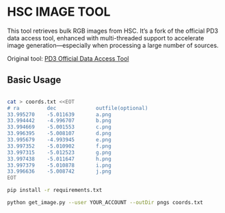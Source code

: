 # HSC IMAGE TOOL

This tool retrieves bulk RGB images from HSC. It’s a fork of the official PD3 data access tool, enhanced with multi-threaded support to accelerate image generation—especially when processing a large number of sources.

Original tool:
[PD3 Official Data Access Tool](https://hsc-gitlab.mtk.nao.ac.jp/ssp-software/data-access-tools/-/tree/master/pdr3/colorPostage)

## Basic Usage

```bash

cat > coords.txt <<EOT
# ra         dec             outfile(optional)
33.995270    -5.011639       a.png
33.994442    -4.996707       b.png
33.994669    -5.001553       c.png
33.996395    -5.008107       d.png
33.995679    -4.993945       e.png
33.997352    -5.010902       f.png
33.997315    -5.012523       g.png
33.997438    -5.011647       h.png
33.997379    -5.010878       i.png
33.996636    -5.008742       j.png
EOT

pip install -r requirements.txt

python get_image.py --user YOUR_ACCOUNT --outDir pngs coords.txt


```

